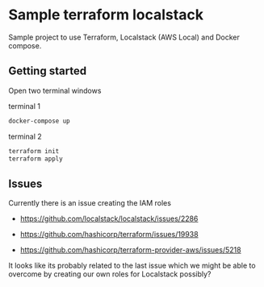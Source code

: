 # Sample terraform localstack

Sample project to use Terraform, Localstack (AWS Local) and Docker compose.

## Getting started

Open two terminal windows

terminal 1

```bash
docker-compose up
```

terminal 2

```bash
terraform init
terraform apply
```

## Issues

Currently there is an issue creating the IAM roles

- https://github.com/localstack/localstack/issues/2286

 - https://github.com/hashicorp/terraform/issues/19938

 - https://github.com/hashicorp/terraform-provider-aws/issues/5218

It looks like its probably related to the last issue which we might be able to overcome by creating our own roles for Localstack possibly?

